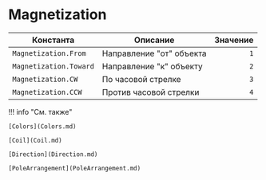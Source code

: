 # Magnetization
<!--start-->
| Константа               | Описание                    | Значение |
|------------------------|-----------------------------|----------:|
| `Magnetization.From`   | Направление "от" объекта    | `1`      |
| `Magnetization.Toward` | Направление "к" объекту     | `2`      |
| `Magnetization.CW`     | По часовой стрелке          | `3`      |
| `Magnetization.CCW`    | Против часовой стрелки      | `4`      |
<!--end-->

!!! info "См. также"

    [Colors](Colors.md)	

    [Coil](Coil.md)

    [Direction](Direction.md)

    [PoleArrangement](PoleArrangement.md)